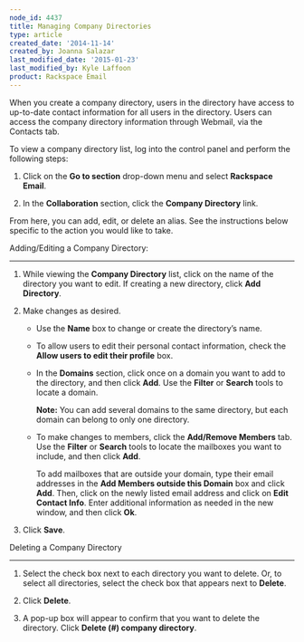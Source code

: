 ```yaml
---
node_id: 4437
title: Managing Company Directories
type: article
created_date: '2014-11-14'
created_by: Joanna Salazar
last_modified_date: '2015-01-23'
last_modified_by: Kyle Laffoon
product: Rackspace Email
---
```


When you create a company directory, users in the directory have access
to up-to-date contact information for all users in the directory. Users
can access the company directory information through Webmail, via the
Contacts tab.

To view a company directory list, log into the control panel and perform
the following steps:


1.  Click on the **Go to section** drop-down menu and select **Rackspace
    Email**.

2.  In the **Collaboration** section, click the **Company
    Directory** link.


From here, you can add, edit, or delete an alias. See the instructions
below specific to the action you would like to take.



Adding/Editing a Company Directory:

-------------------------------------

1.  While viewing the **Company Directory** list, click on the name of
    the directory you want to edit. If creating a new directory, click
    **Add Directory**.

2.  Make changes as desired.

    -   Use the **Name** box to change or create the directory&rsquo;s name.

    -   To allow users to edit their personal contact information, check
        the **Allow users to edit their profile** box.

    -   In the **Domains** section, click once on a domain you want to
        add to the directory, and then click **Add**. Use
        the **Filter** or **Search** tools to locate a domain.

        **Note:** You can add several domains to the same directory, but
        each domain can belong to only one directory.

    -   To make changes to members, click the **Add/Remove
        Members** tab. Use the **Filter** or **Search** tools to locate
        the mailboxes you want to include, and then click **Add**.

        To add mailboxes that are outside your domain, type their email
        addresses in the **Add Members outside this Domain** box and
        click **Add**. Then, click on the newly listed email address and
        click on **Edit Contact Info**. Enter additional information as
        needed in the new window, and then click **Ok**.


3.  Click **Save**.



Deleting a Company Directory

------------------------------

1.  Select the check box next to each directory you want to delete. Or,
    to select all directories, select the check box that appears next to
    **Delete**.

2.  Click **Delete**.

3.  A pop-up box will appear to confirm that you want to delete
    the directory. Click **Delete (\#) company directory**.
    <div>




    </div>



